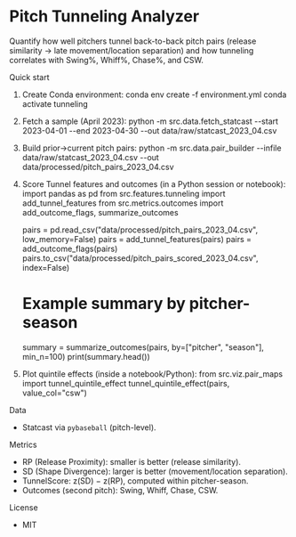 # Pitch Tunneling Analyzer

Quantify how well pitchers tunnel back-to-back pitch pairs (release similarity → late movement/location separation) and how tunneling correlates with Swing%, Whiff%, Chase%, and CSW.

Quick start
1) Create Conda environment:
   conda env create -f environment.yml
   conda activate tunneling

2) Fetch a sample (April 2023):
   python -m src.data.fetch_statcast --start 2023-04-01 --end 2023-04-30 --out data/raw/statcast_2023_04.csv

3) Build prior→current pitch pairs:
   python -m src.data.pair_builder --infile data/raw/statcast_2023_04.csv --out data/processed/pitch_pairs_2023_04.csv

4) Score Tunnel features and outcomes (in a Python session or notebook):
   import pandas as pd
   from src.features.tunneling import add_tunnel_features
   from src.metrics.outcomes import add_outcome_flags, summarize_outcomes

   pairs = pd.read_csv("data/processed/pitch_pairs_2023_04.csv", low_memory=False)
   pairs = add_tunnel_features(pairs)
   pairs = add_outcome_flags(pairs)
   pairs.to_csv("data/processed/pitch_pairs_scored_2023_04.csv", index=False)

   # Example summary by pitcher-season
   summary = summarize_outcomes(pairs, by=["pitcher", "season"], min_n=100)
   print(summary.head())

5) Plot quintile effects (inside a notebook/Python):
   from src.viz.pair_maps import tunnel_quintile_effect
   tunnel_quintile_effect(pairs, value_col="csw")

Data
- Statcast via `pybaseball` (pitch-level).

Metrics
- RP (Release Proximity): smaller is better (release similarity).
- SD (Shape Divergence): larger is better (movement/location separation).
- TunnelScore: z(SD) − z(RP), computed within pitcher-season.
- Outcomes (second pitch): Swing, Whiff, Chase, CSW.

License
- MIT
